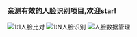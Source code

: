 ### 亲测有效的人脸识别项目,欢迎star!

![1:1人脸比对](http://wisvision.cn/license/images/1vs1.jpg "认证比对-人脸验证")
![1:N人脸识别](http://wisvision.cn/license/images/1vsN.png "VIP人脸识别")
![人脸数据管理](http://wisvision.cn/license/images/facelist.png "人脸数据管理")